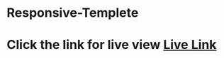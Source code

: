 # Responsive-Templete
# Click the link for live view <a href="http://clients.leexor.com/mostofa_p/">Live Link</a>
